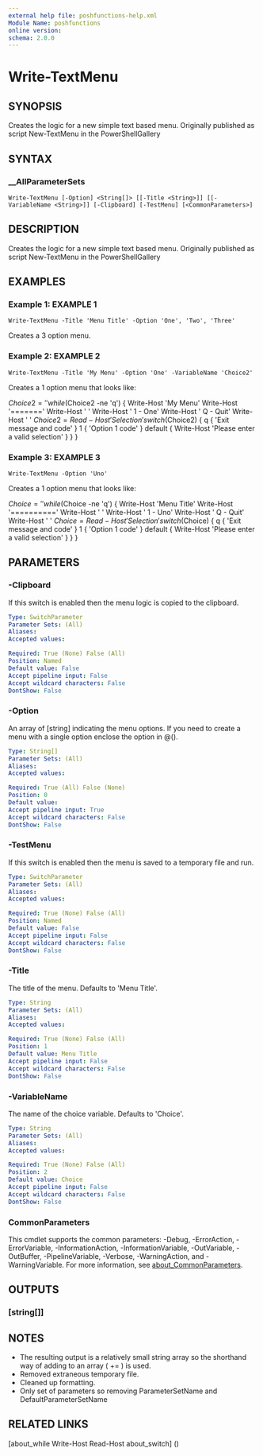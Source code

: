 ```yaml
---
external help file: poshfunctions-help.xml
Module Name: poshfunctions
online version: 
schema: 2.0.0
---
```


# Write-TextMenu

## SYNOPSIS

Creates the logic for a new simple text based menu. Originally published as script New-TextMenu in the PowerShellGallery

## SYNTAX

### __AllParameterSets

```
Write-TextMenu [-Option] <String[]> [[-Title <String>]] [[-VariableName <String>]] [-Clipboard] [-TestMenu] [<CommonParameters>]
```

## DESCRIPTION

Creates the logic for a new simple text based menu.
Originally published as script New-TextMenu in the PowerShellGallery


## EXAMPLES

### Example 1: EXAMPLE 1

```
Write-TextMenu -Title 'Menu Title' -Option 'One', 'Two', 'Three'
```

Creates a 3 option menu.





### Example 2: EXAMPLE 2

```
Write-TextMenu -Title 'My Menu' -Option 'One' -VariableName 'Choice2'
```

Creates a 1 option menu that looks like:

$Choice2 = ''
while ($Choice2 -ne 'q') {
Write-Host 'My Menu'
Write-Host '======='
Write-Host ' '
Write-Host ' 1 - One'
Write-Host ' Q - Quit'
Write-Host ' '
$Choice2 = Read-Host 'Selection'
switch ($Choice2) {
    q { 'Exit message and code' }
    1 { 'Option 1 code' }
    default { Write-Host 'Please enter a valid selection' }
}
}





### Example 3: EXAMPLE 3

```
Write-TextMenu -Option 'Uno'
```

Creates a 1 option menu that looks like:

$Choice = ''
while ($Choice -ne 'q') {
Write-Host 'Menu Title'
Write-Host '=========='
Write-Host ' '
Write-Host ' 1 - Uno'
Write-Host ' Q - Quit'
Write-Host ' '
$Choice = Read-Host 'Selection'
switch ($Choice) {
    q { 'Exit message and code' }
    1 { 'Option 1 code' }
    default { Write-Host 'Please enter a valid selection' }
}
}






## PARAMETERS

### -Clipboard

If this switch is enabled then the menu logic is copied to the clipboard.

```yaml
Type: SwitchParameter
Parameter Sets: (All)
Aliases: 
Accepted values: 

Required: True (None) False (All)
Position: Named
Default value: False
Accept pipeline input: False
Accept wildcard characters: False
DontShow: False
```

### -Option

An array of [string] indicating the menu options.
If you need to create a menu with a single option enclose the option in @().

```yaml
Type: String[]
Parameter Sets: (All)
Aliases: 
Accepted values: 

Required: True (All) False (None)
Position: 0
Default value: 
Accept pipeline input: True
Accept wildcard characters: False
DontShow: False
```

### -TestMenu

If this switch is enabled then the menu is saved to a temporary file and run.

```yaml
Type: SwitchParameter
Parameter Sets: (All)
Aliases: 
Accepted values: 

Required: True (None) False (All)
Position: Named
Default value: False
Accept pipeline input: False
Accept wildcard characters: False
DontShow: False
```

### -Title

The title of the menu.
Defaults to 'Menu Title'.

```yaml
Type: String
Parameter Sets: (All)
Aliases: 
Accepted values: 

Required: True (None) False (All)
Position: 1
Default value: Menu Title
Accept pipeline input: False
Accept wildcard characters: False
DontShow: False
```

### -VariableName

The name of the choice variable.
Defaults to 'Choice'.

```yaml
Type: String
Parameter Sets: (All)
Aliases: 
Accepted values: 

Required: True (None) False (All)
Position: 2
Default value: Choice
Accept pipeline input: False
Accept wildcard characters: False
DontShow: False
```


### CommonParameters

This cmdlet supports the common parameters: -Debug, -ErrorAction, -ErrorVariable, -InformationAction, -InformationVariable, -OutVariable, -OutBuffer, -PipelineVariable, -Verbose, -WarningAction, and -WarningVariable. For more information, see [about_CommonParameters](http://go.microsoft.com/fwlink/?LinkID=113216).

## OUTPUTS

### [string[]]


## NOTES

* The resulting output is a relatively small string array so the shorthand way of adding
  to an array ( += ) is used.
* Removed extraneous temporary file.
* Cleaned up formatting.
* Only set of parameters so removing ParameterSetName and DefaultParameterSetName


## RELATED LINKS

[about_while
Write-Host
Read-Host
about_switch] ()

